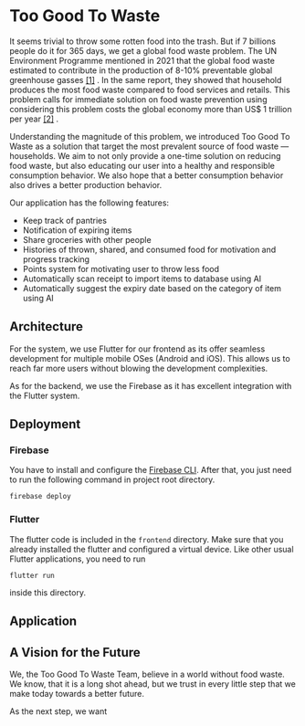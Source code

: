 # Too Good To Waste

It seems trivial to throw some rotten food into the trash. 
But if 7 billions people do it for 365 days, we get a global food waste 
problem. The UN Environment Programme mentioned in 2021 that
the global food waste estimated to contribute in the production of 8-10% preventable global 
greenhouse gasses [[1]](https://www.unep.org/resources/report/unep-food-waste-index-report-2021) .
In the same report, they showed that household produces the most 
food waste compared to food services and retails. This problem calls 
for immediate solution on food waste prevention using considering this problem costs 
the global economy more than US$ 1 trillion per year [[2]](https://champions123.org/sites/default/files/2023-10/2023%20Champions%20Progress%20Report.pdf)
.

Understanding the magnitude of this problem, we
introduced Too Good To Waste as a solution that target 
the most prevalent source of food waste — households.
We aim to not only provide a one-time solution on
reducing food waste, but also educating our user into
a healthy and responsible consumption behavior.
We also hope that a better consumption behavior also 
drives a better production behavior.

Our application has the following features:
- Keep track of pantries 
- Notification of expiring items
- Share groceries with other people
- Histories of thrown, shared, and consumed food for motivation and progress tracking
- Points system for motivating user to throw less food
- Automatically scan receipt to import items to database using AI
- Automatically suggest the expiry date based on the category of item using AI


## Architecture

For the system, we use Flutter for our frontend as its offer 
seamless development for multiple mobile OSes (Android and iOS). 
This allows us to reach far more users without 
blowing the development complexities.

As for the backend, we use the Firebase as it
has excellent integration with the Flutter system.



## Deployment

### Firebase

You have to install and configure the [Firebase CLI](https://firebase.google.com/docs/cli).
After that, you just need to run the following command in
project root directory.
```shell
firebase deploy
```

### Flutter

The flutter code is included 
in the `frontend` directory. Make sure that you 
already installed the flutter and configured 
a virtual device.
Like other usual Flutter applications, you need to run
```shell
flutter run
```
inside this directory.

## Application

## A Vision for the Future

We, the Too Good To Waste Team, believe in 
a world without food waste. We know, that it is a long 
shot ahead, but we trust in every little step that
we make today towards a better future.

As the next step, we want 
